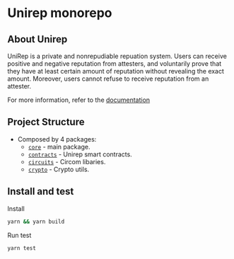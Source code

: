 # Unirep monorepo

## About Unirep

UniRep is a private and nonrepudiable repuation system. Users can receive positive and negative reputation from attesters, and voluntarily prove that they have at least certain amount of reputation without revealing the exact amount. Moreover, users cannot refuse to receive reputation from an attester.

For more information, refer to the [documentation](https://unirep.gitbook.io/unirep/)

## Project Structure

-   Composed by 4 packages:
    -   [`core`](./packages/core/) - main package.
    -   [`contracts`](./packages/contracts/) - Unirep smart contracts.
    -   [`circuits`](./packages/circuits/) - Circom libaries.
    -   [`crypto`](./packages/crypto) - Crypto utils.

## Install and test

Install

```bash
yarn && yarn build
```

Run test

```bash
yarn test
```
